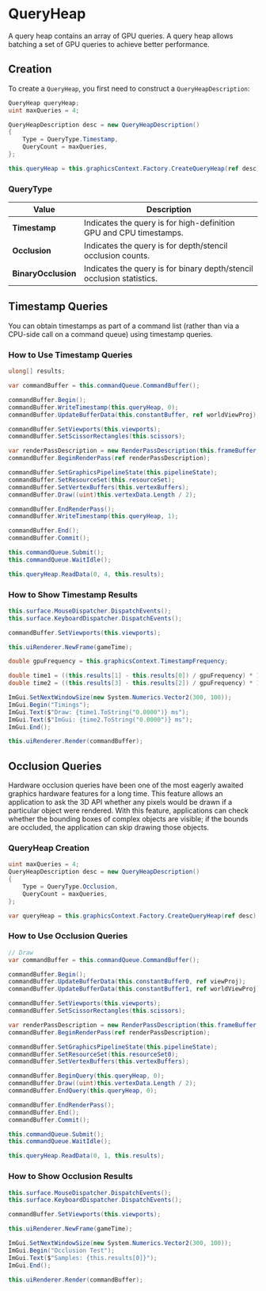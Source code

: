 # QueryHeap

A query heap contains an array of GPU queries. A query heap allows batching a set of GPU queries to achieve better performance.

## Creation

To create a `QueryHeap`, you first need to construct a `QueryHeapDescription`:

```csharp
QueryHeap queryHeap;
uint maxQueries = 4;

QueryHeapDescription desc = new QueryHeapDescription()
{
    Type = QueryType.Timestamp,
    QueryCount = maxQueries,
};

this.queryHeap = this.graphicsContext.Factory.CreateQueryHeap(ref desc);
```

### QueryType

| Value | Description |
|-------|-------------|
| **Timestamp** | Indicates the query is for high-definition GPU and CPU timestamps. |
| **Occlusion** | Indicates the query is for depth/stencil occlusion counts. |
| **BinaryOcclusion** | Indicates the query is for binary depth/stencil occlusion statistics. |

## Timestamp Queries

You can obtain timestamps as part of a command list (rather than via a CPU-side call on a command queue) using timestamp queries.

### How to Use Timestamp Queries

```csharp
ulong[] results;

var commandBuffer = this.commandQueue.CommandBuffer();

commandBuffer.Begin();
commandBuffer.WriteTimestamp(this.queryHeap, 0);
commandBuffer.UpdateBufferData(this.constantBuffer, ref worldViewProj);

commandBuffer.SetViewports(this.viewports);
commandBuffer.SetScissorRectangles(this.scissors);

var renderPassDescription = new RenderPassDescription(this.frameBuffer, ClearValue.Default);
commandBuffer.BeginRenderPass(ref renderPassDescription);

commandBuffer.SetGraphicsPipelineState(this.pipelineState);
commandBuffer.SetResourceSet(this.resourceSet);
commandBuffer.SetVertexBuffers(this.vertexBuffers);
commandBuffer.Draw((uint)this.vertexData.Length / 2);

commandBuffer.EndRenderPass();
commandBuffer.WriteTimestamp(this.queryHeap, 1);

commandBuffer.End();
commandBuffer.Commit();

this.commandQueue.Submit();
this.commandQueue.WaitIdle();

this.queryHeap.ReadData(0, 4, this.results);
```

### How to Show Timestamp Results

```csharp
this.surface.MouseDispatcher.DispatchEvents();
this.surface.KeyboardDispatcher.DispatchEvents();

commandBuffer.SetViewports(this.viewports);

this.uiRenderer.NewFrame(gameTime);

double gpuFrequency = this.graphicsContext.TimestampFrequency;

double time1 = ((this.results[1] - this.results[0]) / gpuFrequency) * 1000.0;
double time2 = ((this.results[3] - this.results[2]) / gpuFrequency) * 1000.0;

ImGui.SetNextWindowSize(new System.Numerics.Vector2(300, 100));
ImGui.Begin("Timings");
ImGui.Text($"Draw: {time1.ToString("0.0000")} ms");
ImGui.Text($"ImGui: {time2.ToString("0.0000")} ms");
ImGui.End();

this.uiRenderer.Render(commandBuffer);
```

## Occlusion Queries

Hardware occlusion queries have been one of the most eagerly awaited graphics hardware features for a long time. This feature allows an application to ask the 3D API whether any pixels would be drawn if a particular object were rendered. With this feature, applications can check whether the bounding boxes of complex objects are visible; if the bounds are occluded, the application can skip drawing those objects.

### QueryHeap Creation

```csharp
uint maxQueries = 4;
QueryHeapDescription desc = new QueryHeapDescription()
{
    Type = QueryType.Occlusion,
    QueryCount = maxQueries,
};

var queryHeap = this.graphicsContext.Factory.CreateQueryHeap(ref desc);
```

### How to Use Occlusion Queries

```csharp
// Draw
var commandBuffer = this.commandQueue.CommandBuffer();

commandBuffer.Begin();
commandBuffer.UpdateBufferData(this.constantBuffer0, ref viewProj);
commandBuffer.UpdateBufferData(this.constantBuffer1, ref worldViewProj);

commandBuffer.SetViewports(this.viewports);
commandBuffer.SetScissorRectangles(this.scissors);

var renderPassDescription = new RenderPassDescription(this.frameBuffer, ClearValue.Default);
commandBuffer.BeginRenderPass(ref renderPassDescription);

commandBuffer.SetGraphicsPipelineState(this.pipelineState);
commandBuffer.SetResourceSet(this.resourceSet0);
commandBuffer.SetVertexBuffers(this.vertexBuffers);

commandBuffer.BeginQuery(this.queryHeap, 0);
commandBuffer.Draw((uint)this.vertexData.Length / 2);
commandBuffer.EndQuery(this.queryHeap, 0);

commandBuffer.EndRenderPass();
commandBuffer.End();
commandBuffer.Commit();

this.commandQueue.Submit();
this.commandQueue.WaitIdle();

this.queryHeap.ReadData(0, 1, this.results);
```

### How to Show Occlusion Results

```csharp
this.surface.MouseDispatcher.DispatchEvents();
this.surface.KeyboardDispatcher.DispatchEvents();

commandBuffer.SetViewports(this.viewports);

this.uiRenderer.NewFrame(gameTime);

ImGui.SetNextWindowSize(new System.Numerics.Vector2(300, 100));
ImGui.Begin("Occlusion Test");
ImGui.Text($"Samples: {this.results[0]}");
ImGui.End();

this.uiRenderer.Render(commandBuffer);
```